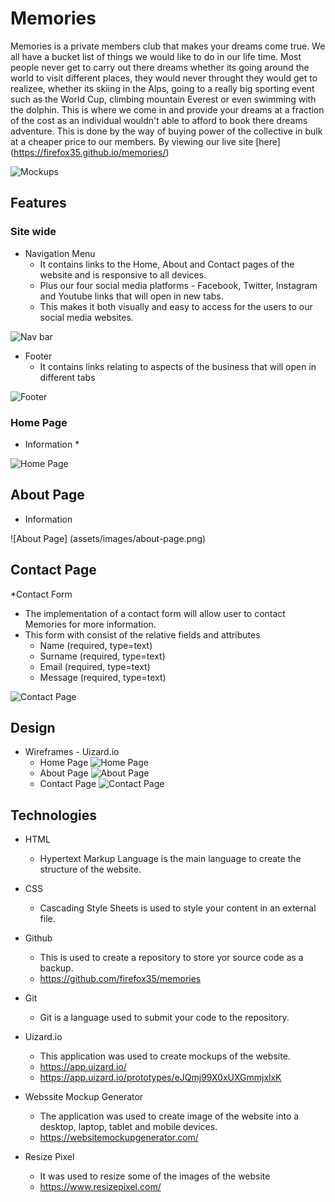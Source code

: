 # Memories

Memories is a private members club that makes your dreams come true. We all have a bucket list of things we would like to do in our life time. Most people never get to carry out there dreams whether its going around the world to visit different places, they would never throught they would get to realizee, whether its skiing in the Alps, going to a really big sporting event such as the World Cup, climbing mountain Everest or even swimming with the dolphin. This is where we come in and provide your dreams at a fraction of the cost as an individual wouldn't able to afford to book there dreams adventure. This is done by the way of buying power of the collective in bulk at a cheaper price to our members. By viewing our live site [here] (https://firefox35.github.io/memories/)

![Mockups](assets/images/memories-mockups.png)


## Features

### Site wide

* Navigation Menu
  * It contains links to the Home, About and Contact pages of the website and is responsive to all devices.
  * Plus our four social media platforms - Facebook, Twitter, Instagram and Youtube links that will open in new tabs.
  * This makes it both visually and easy to access for the users to our social media websites.

![Nav bar](assets/images/memories-nav-bar.PNG)

* Footer
  * It contains links relating to aspects of the business that will open in different tabs


![Footer](assets/images/memories-footer.PNG)


### Home Page

* Information
    * 

![Home Page](assets/images/memories-home-page.png)


## About Page

* Information

![About Page] (assets/images/about-page.png)

## Contact Page

*Contact Form
  * The implementation of a contact form will allow user to contact Memories for more information.
  * This form with consist of the relative fields and attributes
    * Name (required, type=text)
    * Surname (required, type=text)
    * Email (required, type=text)
    * Message (required, type=text)

![Contact Page](assets/images/contact-form.PNG)

## Design

* Wireframes - Uizard.io
  * Home Page
    ![Home Page](assets/images/memories-home-page.png)
  * About Page
    ![About Page](assets/images/about-page.png)
  * Contact Page
    ![Contact Page](assets/images/contact-form.png)



## Technologies

* HTML
  * Hypertext Markup Language is the main language to create the structure of the website.
  
* CSS
  * Cascading Style Sheets is used to style your content in an external file.
  
* Github
  * This is used to create a repository to store yor source code as a backup.
  * <https://github.com/firefox35/memories>
  
* Git
  * Git is a language used to submit your code to the repository. 
  
* Uizard.io
  * This application was used to create mockups of the website.
  * <https://app.uizard.io/> 
  * <https://app.uizard.io/prototypes/eJQmj99X0xUXGmmjxlxK>
  
* Webssite Mockup Generator
  * The application was used to create image of the website into a desktop, laptop, tablet and mobile devices.
  * https://websitemockupgenerator.com/ 
  
* Resize Pixel
  * It was used to resize some of the images of the website
  * https://www.resizepixel.com/
  